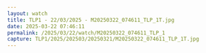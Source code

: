 ```yaml
---
layout: watch
title: TLP1 - 22/03/2025 - M20250322_074611_TLP_1T.jpg
date: 2025-03-22 07:46:11
permalink: /2025/03/22/watch/M20250322_074611_TLP_1
capture: TLP1/2025/202503/20250321/M20250322_074611_TLP_1T.jpg
---
```

